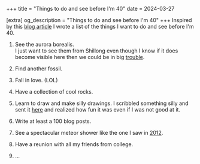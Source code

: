 +++
title = "Things to do and see before I'm 40"
date = 2024-03-27

[extra]
og_description = "Things to do and see before I'm 40"
+++
Inspired by this [blog article](https://www.jemjabella.co.uk/30-things-before-im-thirty/) I wrote a list of the things I want to do and see before I'm 40.

1. See the aurora borealis.\
	I just want to see them from Shillong even though I know if it does become visible here then we could be in big [trouble](https://www.space.com/the-carrington-event).

2. Find another fossil.

3. Fall in love. (LOL)

4. Have a collection of cool rocks.

5. Learn to draw and make silly drawings. I scribbled something silly and sent it [here](https://guestbook.goodenough.us/) and realized how fun it was even if I was not good at it.

6. Write at least a 100 blog posts. 

7. See a spectacular meteor shower like the one I saw in [2012](https://spaceweather.com/archive.php?view=1&day=13&month=08&year=2012).

9. Have a reunion with all my friends from college.

10. ...